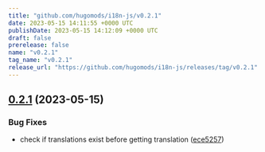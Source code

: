 ```yaml
---
title: "github.com/hugomods/i18n-js/v0.2.1"
date: 2023-05-15 14:11:55 +0000 UTC
publishDate: 2023-05-15 14:12:09 +0000 UTC
draft: false
prerelease: false
name: "v0.2.1"
tag_name: "v0.2.1"
release_url: "https://github.com/hugomods/i18n-js/releases/tag/v0.2.1"
---
```


## [0.2.1](https://github.com/hugomods/i18n-js/compare/v0.2.0...v0.2.1) (2023-05-15)


### Bug Fixes

* check if translations exist before getting translation ([ece5257](https://github.com/hugomods/i18n-js/commit/ece5257a64a838848f6244c8507fd9289a7bf88f))
